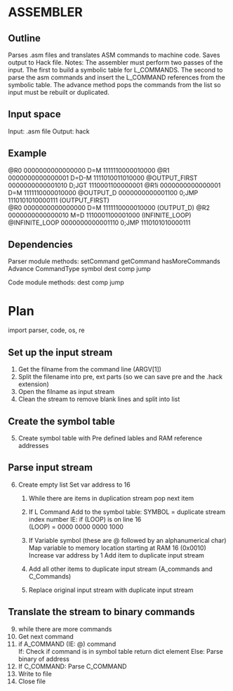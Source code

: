 ASSEMBLER
=========

Outline
-------
Parses .asm files and translates ASM commands to machine code. Saves output to Hack file.
Notes: The assembler must perform two passes of the input. The first to build a symbolic table for L_COMMANDS. The second to parse the asm commands and insert the L_COMMAND references from the symbolic table. The advance method pops the commands from the list so input must be rebuilt or duplicated.

Input space
-----------
Input: .asm file
Output: hack

Example
-------
@R0              0000000000000000
D=M              1111110000010000
@R1              0000000000000001
D=D-M            1111010011010000 
@OUTPUT_FIRST    0000000000001010
D;JGT            1110001100000001
@R1i             0000000000000001
D=M              1111110000010000
@OUTPUT_D        0000000000001100
0;JMP            1110101010000111
(OUTPUT_FIRST)   
@R0              0000000000000000
D=M              1111110000010000
(OUTPUT_D)
@R2              0000000000000010
M=D              1110001100001000
(INFINITE_LOOP)
@INFINITE_LOOP   0000000000001110
0;JMP            1110101010000111

Dependencies 
------------
Parser module methods:
    setCommand
    getCommand
    hasMoreCommands
    Advance
    CommandType
    symbol
    dest
    comp
    jump

Code module methods:
    dest
    comp
    jump

Plan
==============

import parser, code, os, re

Set up the input stream
-----------------------
1. Get the filname from the command line (ARGV[1])
2. Split the filename into pre, ext parts (so we can save pre and the .hack extension)
3. Open the filname as input stream 
4. Clean the stream to remove blank lines and split into list  

Create the symbol table
-----------------------
5. Create symbol table with Pre defined lables and RAM reference addresses 

Parse input stream
------------------
6. Create empty list 
   Set var address to 16

    1. While there are items in duplication stream
        pop next item
    1. If L Command 
        Add to the symbol table:
        SYMBOL = duplicate stream index number IE: if (LOOP) is on line 16  
        (LOOP) = 0000 0000 0000 1000
    2.  If Variable symbol (these are @ followed by an alphanumerical char)
            Map variable to memory location starting at RAM 16 (0x0010)
            Increase var address by 1
            Add item to duplicate input stream
    3.  Add all other items to duplicate input stream (A_commands and C_Commands)

    4.  Replace original input stream with duplicate input stream


Translate the stream to binary commands
---------------------------------------

9. while there are more commands
10. Get next command
11. if A_COMMAND (IE: @) command  
    If: Check if command is in symbol table
        return dict element
    Else: Parse binary of address
12. If C_COMMAND:
    Parse C_COMMAND
13. Write to file
14. Close file
    

    